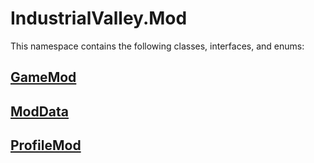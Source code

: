 # IndustrialValley.Mod

This namespace contains the following classes, interfaces, and enums:

## [GameMod](/api/IndustrialValley.Mod/GameMod.md)


## [ModData](/api/IndustrialValley.Mod/ModData.md)


## [ProfileMod](/api/IndustrialValley.Mod/ProfileMod.md)

